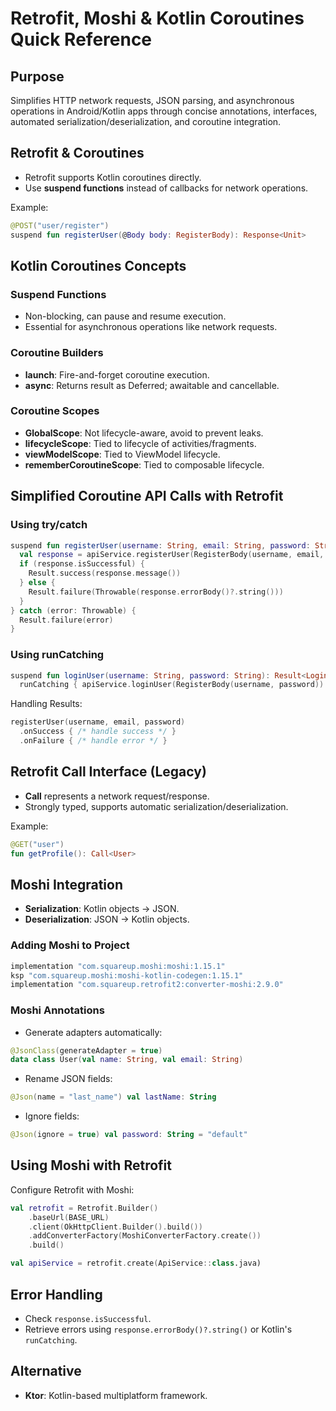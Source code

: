 # Retrofit, Moshi & Kotlin Coroutines Quick Reference

## Purpose
Simplifies HTTP network requests, JSON parsing, and asynchronous operations in Android/Kotlin apps through concise annotations, interfaces, automated serialization/deserialization, and coroutine integration.

## Retrofit & Coroutines
- Retrofit supports Kotlin coroutines directly.
- Use **suspend functions** instead of callbacks for network operations.

Example:
```kotlin
@POST("user/register")
suspend fun registerUser(@Body body: RegisterBody): Response<Unit>
```

## Kotlin Coroutines Concepts

### Suspend Functions
- Non-blocking, can pause and resume execution.
- Essential for asynchronous operations like network requests.

### Coroutine Builders
- **launch**: Fire-and-forget coroutine execution.
- **async**: Returns result as Deferred; awaitable and cancellable.

### Coroutine Scopes
- **GlobalScope**: Not lifecycle-aware, avoid to prevent leaks.
- **lifecycleScope**: Tied to lifecycle of activities/fragments.
- **viewModelScope**: Tied to ViewModel lifecycle.
- **rememberCoroutineScope**: Tied to composable lifecycle.

## Simplified Coroutine API Calls with Retrofit

### Using try/catch
```kotlin
suspend fun registerUser(username: String, email: String, password: String): Result<String> = try {
  val response = apiService.registerUser(RegisterBody(username, email, password))
  if (response.isSuccessful) {
    Result.success(response.message())
  } else {
    Result.failure(Throwable(response.errorBody()?.string()))
  }
} catch (error: Throwable) {
  Result.failure(error)
}
```

### Using runCatching
```kotlin
suspend fun loginUser(username: String, password: String): Result<LoginResponse> =
  runCatching { apiService.loginUser(RegisterBody(username, password)) }
```

Handling Results:
```kotlin
registerUser(username, email, password)
  .onSuccess { /* handle success */ }
  .onFailure { /* handle error */ }
```

## Retrofit Call Interface (Legacy)
- **Call<T>** represents a network request/response.
- Strongly typed, supports automatic serialization/deserialization.

Example:
```kotlin
@GET("user")
fun getProfile(): Call<User>
```

## Moshi Integration
- **Serialization**: Kotlin objects → JSON.
- **Deserialization**: JSON → Kotlin objects.

### Adding Moshi to Project
```gradle
implementation "com.squareup.moshi:moshi:1.15.1"
ksp "com.squareup.moshi:moshi-kotlin-codegen:1.15.1"
implementation "com.squareup.retrofit2:converter-moshi:2.9.0"
```

### Moshi Annotations
- Generate adapters automatically:
```kotlin
@JsonClass(generateAdapter = true)
data class User(val name: String, val email: String)
```
- Rename JSON fields:
```kotlin
@Json(name = "last_name") val lastName: String
```
- Ignore fields:
```kotlin
@Json(ignore = true) val password: String = "default"
```

## Using Moshi with Retrofit
Configure Retrofit with Moshi:
```kotlin
val retrofit = Retrofit.Builder()
    .baseUrl(BASE_URL)
    .client(OkHttpClient.Builder().build())
    .addConverterFactory(MoshiConverterFactory.create())
    .build()

val apiService = retrofit.create(ApiService::class.java)
```

## Error Handling
- Check `response.isSuccessful`.
- Retrieve errors using `response.errorBody()?.string()` or Kotlin's `runCatching`.

## Alternative
- **Ktor**: Kotlin-based multiplatform framework.

